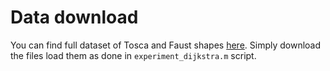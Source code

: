 # Data download

You can find full dataset of Tosca and Faust shapes [here](https://zorah.github.io/publication/2016-cvpr-efficient-globally-optimal-2d-to-3d-deformable-shape-matching).
Simply download the files load them as done in `experiment_dijkstra.m` script.
